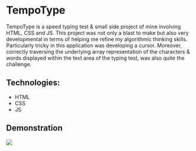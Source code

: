 # TempoType

TempoType is a speed typing test & small side project of mine involving HTML, CSS and JS. This project was not only a blast to make but also very developmental in terms of helping me refine my algorithmic thinking skills. 
Particularly tricky in this application was developing a cursor. Moreover, correctly traversing the underlying array representation of the characters & words displayed within the text area of the typing test, was also quite the challenge. 

## Technologies:
- HTML
- CSS
- JS

## Demonstration

![](https://media.giphy.com/media/v1.Y2lkPTc5MGI3NjExdHh0bnlwaWo5ZHU0OHlwZG5wNWdxejc0NDl2cDltOXF0NGw5bzgwbCZlcD12MV9pbnRlcm5hbF9naWZfYnlfaWQmY3Q9Zw/Igz9RQIXTcoKtU5f3Z/giphy.gif)